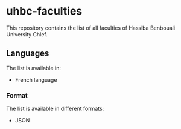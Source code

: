 # uhbc-faculties

This repository contains the list of all faculties of Hassiba Benbouali University Chlef.


## Languages

The list is available in:
 
- French language

### Format

The list is available in different formats:

- JSON 
